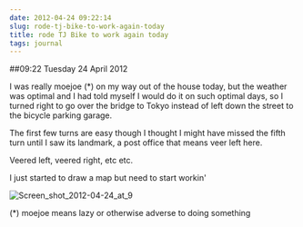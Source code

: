 ```yaml
---
date: 2012-04-24 09:22:14
slug: rode-tj-bike-to-work-again-today
title: rode TJ Bike to work again today
tags: journal
---
```


##09:22 Tuesday 24 April 2012

I was really moejoe (*) on my way out of the house today, but the weather was optimal and I had told myself I would do it on such optimal days, so I turned right to go over the bridge to Tokyo instead of left down the street to the bicycle parking garage.

 

The first few turns are easy though I thought I might have missed the fifth turn until I saw its landmark, a post office that means veer left here.

 

Veered left, veered right, etc etc.

 

I just started to draw a map but need to start workin'

 

![Screen_shot_2012-04-24_at_9](http://getfile7.posterous.com/getfile/files.posterous.com/temp-2012-04-23/jBcjdAyJiggEykbitaciwxaqhICdpDmzpBHtxrDqdmwnkBHoEohtHchJkwfy/Screen_shot_2012-04-24_at_9.18.19_AM.png.scaled500.png)

 

(*) moejoe means lazy or otherwise adverse to doing something
